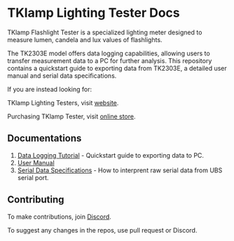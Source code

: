 # TKlamp Lighting Tester Docs

TKlamp Flashlight Tester is a specialized lighting meter designed to measure lumen, candela and lux values of flashlights. 

The TK2303E model offers data logging capabilities, allowing users to transfer measurement data to a PC for further analysis. This repository contains a quickstart guide to exporting data from TK2303E, a detailed user manual and serial data specifications. 

If you are instead looking for:

TKlamp Lighting Testers, visit [website](https://tklamp.co).

Purchasing TKlamp Tester, visit [online store](https://www.tklamp.co/order-online).

## Documentations

1. [Data Logging Tutorial](https://github.com/TKlamp/Data-Logging-Tutorial) - Quickstart guide to exporting data to PC.
2. [User Manual](docs/manual.mkd) 
3. [Serial Data Specifications](docs/serial_data_reference.mkd) - How to interprent raw serial data from UBS serial port.

## Contributing 
To make contributions, join [Discord](https://discord.gg/xVy4j9JcYx).

To suggest any changes in the repos, use pull request or Discord.
